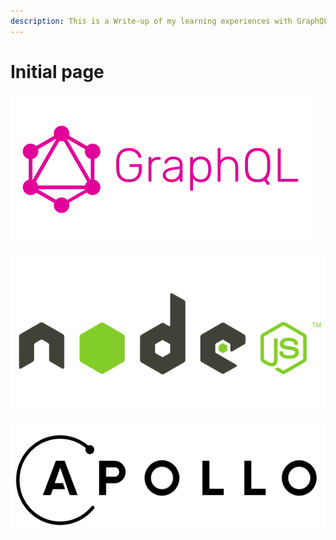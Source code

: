 ```yaml
---
description: This is a Write-up of my learning experiences with GraphQL
---
```


# Initial page

![](.gitbook/assets/image%20%281%29.png)

![](.gitbook/assets/image.png)

![](.gitbook/assets/image%20%282%29.png)

